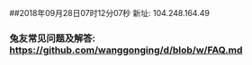 ##2018年09月28日07时12分07秒 新址: 104.248.164.49
### 兔友常见问题及解答: https://github.com/wanggonging/d/blob/w/FAQ.md
